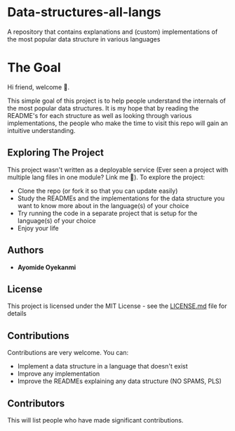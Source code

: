 # Data-structures-all-langs
A repository that contains explanations and (custom) implementations of the most popular data structure in various languages

# The Goal
Hi friend, welcome 🎉.

This simple goal of this project is to help people understand the internals of the most popular data structures. It is my hope that by reading the README's for each structure as well as looking through various implementations, the people who make the time to visit this repo will gain an intuitive understanding.

## Exploring The Project
This project wasn't written as a deployable service (Ever seen a project with multiple lang files in one module? Link me 🌝). To explore the project:
* Clone the repo (or fork it so that you can update easily)
* Study the READMEs and the implementations for the data structure you want to know more about in the language(s) of your choice
* Try running the code in a separate project that is setup for the language(s) of your choice
* Enjoy your life

## Authors
* **Ayomide Oyekanmi**

## License

This project is licensed under the MIT License - see the [LICENSE.md](LICENSE) file for details

## Contributions
Contributions are very welcome. You can:
* Implement a data structure in a language that doesn't exist
* Improve any implementation
* Improve the READMEs explaining any data structure (NO SPAMS, PLS)

## Contributors
This will list people who have made significant contributions.

